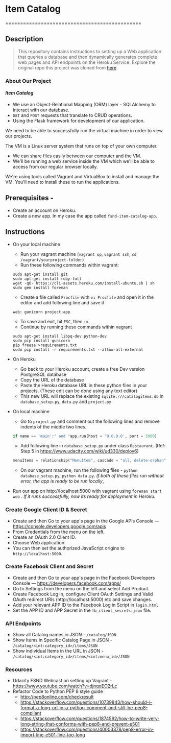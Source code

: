 # Item Catalog
==============================================

## Description

> This repository contains instructions to setting up a Web application that queries a database and then dynamically generates complete web pages and API endpoints on the Heroku Service.
> Explore the original repo this project was cloned from [here](https://github.com/Christianq010/fsnd_Item-Catalog).

### About Our Project

#### *Item Catalog*
* We use an Object-Relational Mapping (ORM) layer - SQLAlchemy to interact with our database.
* `GET` and `POST` requests that translate to CRUD operations.
* Using the Flask framework for development of our application.

We need to be able to successfully run the virtual machine in order to view our projects.

The VM is a Linux server system that runs on top of your own computer.
* We can share files easily between our computer and the VM.
* We'll be running a web service inside the VM which we'll be able to access from our regular browser locally.

We're using tools called Vagrant and VirtualBox to install and manage the VM. You'll need to install these to run the applications.

## Prerequisites -
* Create an account on Heroku.
* Create a new app. In my case the app called `fsnd-item-catalog-app`.

## Instructions
* On your local machine
  * Run your vagrant machine (`vagrant up`, `vagrant ssh`, `cd /vagrant/yourproject-folder`)
  * Run these following commands within vagrant:
  ``` 
  sudo apt-get install git
  sudo apt-get install ruby-full
  wget -qO- https://cli-assets.heroku.com/install-ubuntu.sh | sh
  sudo gem install foreman
  ```
  * Create a file called `Procfile` with `vi Procfile` and open it in the editor and add following line and save it
  ```
  web: gunicorn project:app
  ```
  * To save and exit, hit `ESC`, then `:x`.
  * Continue by running these commands within vagrant 
  ```
  sudo apt-get install libpq-dev python-dev
  sudo pip install gunicorn
  pip freeze >requirements.txt
  sudo pip install -r requirements.txt --allow-all-external
  ```

* On Heroku
  * Go back to your Heroku account, create a free Dev version PostgreSQL database
  * Copy the URL of the database
  * Paste the Heroku database URL in these python files in your projects. (These edit can be done using any   text editor)
  * This new URL will replace the existing `sqlite:///catalogitems.db` in `database_setup.py`, `data.py` and `project.py`

* On local machine
  * Go to `project.py` and comment out the following lines and remove indents of the middle two lines.
  ```python
  if name == 'main':" and "app.run(host = '0.0.0.0', port = 5000)
  ```
  * Add following line in `database_setup.py` under class `Restaurant`. (Ref: Step 5 in https://www.udacity.com/wiki/ud330/deploy6)
  ```python
  menuItems = relationship("MenuItem", cascade = "all, delete-orphan")
  ```
  * On our vagrant machine, run the following files - `python database_setup.py`, `python data.py`.
  _If both of these files run without error, the app is ready to be run locally_,

* Run our app on http://localhost:5000 with vagrant using `foreman start web` .
  _If it runs successfully, now its ready for deployment in Heroku._


### Create Google Client ID & Secret
* Create and then Go to your app's page in the Google APIs Console — https://console.developers.google.com/apis
* From Credentials from the menu on the left.
* Create an OAuth 2.0 Client ID.
* Choose Web application.
* You can then set the authorized JavaScript origins to `http://localhost:5000`.

### Create Facebook Client and Secret
* Create and then Go to your app's page in the Facebook Developers Console — https://developers.facebook.com/apps/
* Go to Settings from the menu on the left and select Add Product.
* Create Facebook Log in, configure Client OAuth Settings and Valid OAuth redirect URIs (http://localhost:5000) etc and save changes.
* Add your relevant APP ID to the Facebook Log in Script in `login.html`.
* Set the APP ID and APP Secret in the `fb_client_secrets.json` file.

### API Endpoints
* Show all Catalog names in JSON - `/catalog/JSON`.
* Show Items in Specific Catalog Page in JSON - `/catalog/<int:category_id>/items/JSON`
* Show individual Items in the URL in JSON - `/catalog/<int:category_id>/items/<int:menu_id>/JSON`


### Resources
* Udacity FSND Webcast on setting up Vagrant - https://www.youtube.com/watch?v=djnqoEO2rLc
* Refactor Code to Python PEP 8 style guide
  * http://pep8online.com/checkresult
  * https://stackoverflow.com/questions/10739843/how-should-i-format-a-long-url-in-a-python-comment-and-still-be-pep8-compliant
  * https://stackoverflow.com/questions/1874592/how-to-write-very-long-string-that-conforms-with-pep8-and-prevent-e501
  * https://stackoverflow.com/questions/40003378/pep8-error-in-import-line-e501-line-too-long
